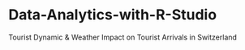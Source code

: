 # Data-Analytics-with-R-Studio
Tourist Dynamic &amp; Weather Impact on Tourist Arrivals in Switzerland 
